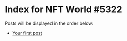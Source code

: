 # Index for NFT World #5322
Posts will be displayed in the order below:

- [Your first post](./001-first.md)

